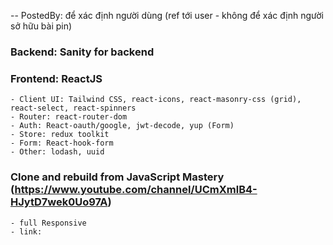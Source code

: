 -- PostedBy: để xác định người dùng (ref tới user - không để xác định người sở hữu bài pin)

### Backend: Sanity for backend

### Frontend: ReactJS

    - Client UI: Tailwind CSS, react-icons, react-masonry-css (grid), react-select, react-spinners
    - Router: react-router-dom
    - Auth: React-oauth/google, jwt-decode, yup (Form)
    - Store: redux toolkit
    - Form: React-hook-form
    - Other: lodash, uuid

### Clone and rebuild from JavaScript Mastery (https://www.youtube.com/channel/UCmXmlB4-HJytD7wek0Uo97A)

    - full Responsive
    - link:
